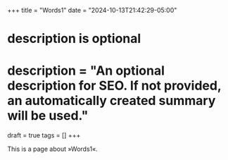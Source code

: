 +++
title = "Words1"
date = "2024-10-13T21:42:29-05:00"

#
# description is optional
#
# description = "An optional description for SEO. If not provided, an automatically created summary will be used."

draft = true
tags = []
+++

This is a page about »Words1«.
